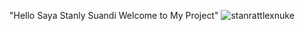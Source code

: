 "Hello Saya Stanly Suandi Welcome to My Project" 
![stanrattlexnuke](https://user-images.githubusercontent.com/91324435/135738133-aa147c22-3b2f-4194-a085-9977fd992697.jpg)
